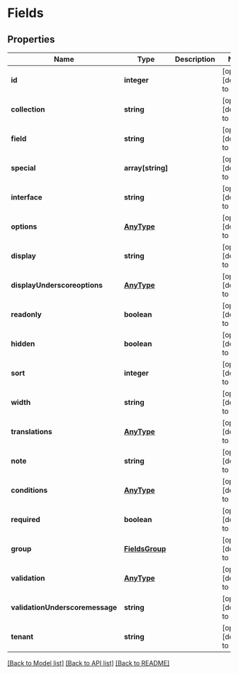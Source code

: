 # Fields

## Properties
Name | Type | Description | Notes
------------ | ------------- | ------------- | -------------
**id** | **integer** |  | [optional] [default to null]
**collection** | **string** |  | [optional] [default to null]
**field** | **string** |  | [optional] [default to null]
**special** | **array[string]** |  | [optional] [default to null]
**interface** | **string** |  | [optional] [default to null]
**options** | [**AnyType**](.md) |  | [optional] [default to null]
**display** | **string** |  | [optional] [default to null]
**displayUnderscoreoptions** | [**AnyType**](.md) |  | [optional] [default to null]
**readonly** | **boolean** |  | [optional] [default to null]
**hidden** | **boolean** |  | [optional] [default to null]
**sort** | **integer** |  | [optional] [default to null]
**width** | **string** |  | [optional] [default to null]
**translations** | [**AnyType**](.md) |  | [optional] [default to null]
**note** | **string** |  | [optional] [default to null]
**conditions** | [**AnyType**](.md) |  | [optional] [default to null]
**required** | **boolean** |  | [optional] [default to null]
**group** | [**FieldsGroup**](FieldsGroup.md) |  | [optional] [default to null]
**validation** | [**AnyType**](.md) |  | [optional] [default to null]
**validationUnderscoremessage** | **string** |  | [optional] [default to null]
**tenant** | **string** |  | [optional] [default to null]

[[Back to Model list]](../README.md#documentation-for-models) [[Back to API list]](../README.md#documentation-for-api-endpoints) [[Back to README]](../README.md)


